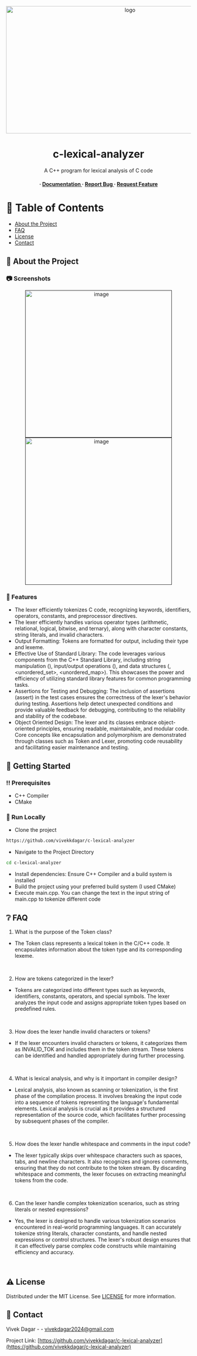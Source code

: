 <div align='center'>

<img src=https://slideplayer.com/slide/10684334/37/images/18/The+Role+of+the+Lexical+Analyzer.jpg alt="logo" width=660 height=346 />

<h1>c-lexical-analyzer</h1>
<p>A C++ program for lexical analysis of C code</p>

<h4> <span> · </span> <a href="https://github.com/vivekkdagar/c-lexical-analyzer/blob/master/README.md"> Documentation </a> <span> · </span> <a href="https://github.com/vivekkdagar/c-lexical-analyzer/issues"> Report Bug </a> <span> · </span> <a href="https://github.com/vivekkdagar/c-lexical-analyzer/issues"> Request Feature </a> </h4>


</div>

# :notebook_with_decorative_cover: Table of Contents

- [About the Project](#star2-about-the-project)
- [FAQ](#grey_question-faq)
- [License](#warning-license)
- [Contact](#handshake-contact)


## :star2: About the Project

### :camera: Screenshots
<div align="center"> <a href=""><img src="https://github.com/vivekkdagar/c-lexical-analyzer/blob/main/Screenshots/img.png?raw=true" alt='image' width='400'/></a> </div>
<div align="center"> <a href=""><img src="https://media.geeksforgeeks.org/wp-content/uploads/20200822142152/token1.jpg" alt='image' width='400'/></a> </div>



### :dart: Features
- The lexer efficiently tokenizes C code, recognizing keywords, identifiers, operators, constants, and preprocessor directives.
- The lexer efficiently handles various operator types (arithmetic, relational, logical, bitwise, and ternary), along with character constants, string literals, and invalid characters.
- Output Formatting: Tokens are formatted for output, including their type and lexeme.
- Effective Use of Standard Library: The code leverages various components from the C++ Standard Library, including string manipulation (<string>), input/output operations (<iostream>), and data structures (<vector>, <unordered_set>, <unordered_map>). This showcases the power and efficiency of utilizing standard library features for common programming tasks.
- Assertions for Testing and Debugging: The inclusion of assertions (assert) in the test cases ensures the correctness of the lexer's behavior during testing. Assertions help detect unexpected conditions and provide valuable feedback for debugging, contributing to the reliability and stability of the codebase.
- Object Oriented Design: The lexer and its classes embrace object-oriented principles, ensuring readable, maintainable, and modular code. Core concepts like encapsulation and polymorphism are demonstrated through classes such as Token and Lexer, promoting code reusability and facilitating easier maintenance and testing.


## :toolbox: Getting Started

### :bangbang: Prerequisites

- C++ Compiler
- CMake


### :running: Run Locally

- Clone the project
```bash
https://github.com/vivekkdagar/c-lexical-analyzer
```

- Navigate to the Project Directory
```bash
cd c-lexical-analyzer
```

- Install dependencies: Ensure C++ Compiler and a build system is installed
- Build the project using your preferred build system (I used CMake)
- Execute main.cpp. You can change the text in the input string of main.cpp to tokenize different code


## :grey_question: FAQ

1. What is the purpose of the Token class?
- The Token class represents a lexical token in the C/C++ code. It encapsulates information about the token type and its corresponding lexeme.
<br/>

2. How are tokens categorized in the lexer?
- Tokens are categorized into different types such as keywords, identifiers, constants, operators, and special symbols. The lexer analyzes the input code and assigns appropriate token types based on predefined rules.
<br/>

3. How does the lexer handle invalid characters or tokens?
- If the lexer encounters invalid characters or tokens, it categorizes them as INVALID_TOK and includes them in the token stream. These tokens can be identified and handled appropriately during further processing.
<br>

4. What is lexical analysis, and why is it important in compiler design?
- Lexical analysis, also known as scanning or tokenization, is the first phase of the compilation process. It involves breaking the input code into a sequence of tokens representing the language's fundamental elements. Lexical analysis is crucial as it provides a structured representation of the source code, which facilitates further processing by subsequent phases of the compiler.
<br>

5. How does the lexer handle whitespace and comments in the input code?
- The lexer typically skips over whitespace characters such as spaces, tabs, and newline characters. It also recognizes and ignores comments, ensuring that they do not contribute to the token stream. By discarding whitespace and comments, the lexer focuses on extracting meaningful tokens from the code.
<br>

6. Can the lexer handle complex tokenization scenarios, such as string literals or nested expressions?
- Yes, the lexer is designed to handle various tokenization scenarios encountered in real-world programming languages. It can accurately tokenize string literals, character constants, and handle nested expressions or control structures. The lexer's robust design ensures that it can effectively parse complex code constructs while maintaining efficiency and accuracy.
<br>

## :warning: License

Distributed under the MIT License. See [LICENSE](https://github.com/vivekkdagar/c-lexical-analyzer/blob/main/LICENSE) for more information.

## :handshake: Contact

Vivek Dagar - - vivekdagar2024@gmail.com

Project Link: [https://github.com/vivekkdagar/c-lexical-analyzer](https://github.com/vivekkdagar/c-lexical-analyzer)
